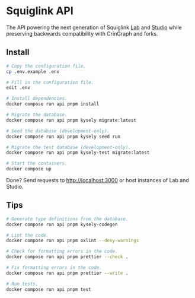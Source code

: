 # Squiglink API

The API powering the next generation of Squiglink [Lab](https://github.com/squiglink/lab) and [Studio](http://github.com/squiglink/studio) while preserving backwards compatibility with CrinGraph and forks.

## Install

```sh
# Copy the configuration file.
cp .env.example .env

# Fill in the configuration file.
edit .env

# Install dependencies.
docker compose run api pnpm install

# Migrate the database.
docker compose run api pnpm kysely migrate:latest

# Seed the database (development-only).
docker compose run api pnpm kysely seed run

# Migrate the test database (development-only).
docker compose run api pnpm kysely-test migrate:latest

# Start the containers.
docker compose up
```

Done? Send requests to <http://localhost:3000> or host instances of Lab and Studio.

## Tips

```sh
# Generate type definitions from the database.
docker compose run api pnpm kysely-codegen

# Lint the code.
docker compose run api pnpm oxlint --deny-warnings

# Check for formatting errors in the code.
docker compose run api pnpm prettier --check .

# Fix formatting errors in the code.
docker compose run api pnpm prettier --write .

# Run tests.
docker compose run api pnpm test
```

